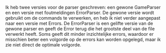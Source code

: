 Ik heb twee versies voor de parser geschreven: een gewone GameParser en een versie met foutmeldingen ErrorParser.
De gewone versie wordt gebruikt om de commands te verwerken, en heb ik niet verder aangepast naar een versie met Errors.
De ErrorParser is een gelifte versie van de gewone parser en geeft de Error terug die het grootste deel van de file verwerkt heeft. 
Soms geeft dit minder inzichtelijke errors, waardoor er misschien beter een volgorde op de errors kan worden opgelegd, maar ik zie niet direct de optimale volgorde. 
